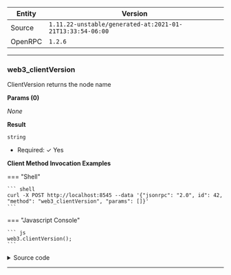 






| Entity | Version |
| --- | --- |
| Source | <code>1.11.22-unstable/generated-at:2021-01-21T13:33:54-06:00</code> |
| OpenRPC | <code>1.2.6</code> |

---




### web3_clientVersion

ClientVersion returns the node name


__Params (0)__

_None_

__Result__




<code>string</code> 

  + Required: ✓ Yes




__Client Method Invocation Examples__

=== "Shell"

	``` shell
	curl -X POST http://localhost:8545 --data '{"jsonrpc": "2.0", id": 42, "method": "web3_clientVersion", "params": []}'
	```

=== "Javascript Console"

	``` js
	web3.clientVersion();
	```


<details><summary>Source code</summary>
<p>
```go
func (s *publicWeb3API) ClientVersion() string {
	return s.stack.Server().Name
}// ClientVersion returns the node name

```
<a href="https://github.com/ethereum/go-ethereum/blob/master/node/api.go#L320" target="_">View on GitHub →</a>
</p>
</details>

---



### web3_sha3

Sha3 applies the ethereum sha3 implementation on the input.
It assumes the input is hex encoded.


__Params (1)__

Parameters must be given _by position_.  


__1:__ 
input <code>hexutil.Bytes</code> 

  + Required: ✓ Yes

 
=== "Schema"

	``` Schema
	
	- title: `dataWord`
	- description: `Hex representation of some bytes`
	- pattern: `^0x([a-fA-F\d])+$`
	- type: string


	```

=== "Raw"

	``` Raw
	{
        "description": "Hex representation of some bytes",
        "pattern": "^0x([a-fA-F\\d])+$",
        "title": "dataWord",
        "type": [
            "string"
        ]
    }
	```





__Result__




<code>hexutil.Bytes</code> 

  + Required: ✓ Yes

 
=== "Schema"

	``` Schema
	
	- pattern: `^0x([a-fA-F\d])+$`
	- type: string
	- title: `dataWord`
	- description: `Hex representation of some bytes`


	```

=== "Raw"

	``` Raw
	{
        "description": "Hex representation of some bytes",
        "pattern": "^0x([a-fA-F\\d])+$",
        "title": "dataWord",
        "type": [
            "string"
        ]
    }
	```



__Client Method Invocation Examples__

=== "Shell"

	``` shell
	curl -X POST http://localhost:8545 --data '{"jsonrpc": "2.0", id": 42, "method": "web3_sha3", "params": []}'
	```

=== "Javascript Console"

	``` js
	web3.sha3(input);
	```


<details><summary>Source code</summary>
<p>
```go
func (s *publicWeb3API) Sha3(input hexutil.Bytes) hexutil.Bytes {
	return crypto.Keccak256(input)
}// Sha3 applies the ethereum sha3 implementation on the input.
// It assumes the input is hex encoded.

```
<a href="https://github.com/ethereum/go-ethereum/blob/master/node/api.go#L326" target="_">View on GitHub →</a>
</p>
</details>

---

